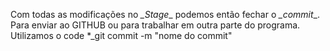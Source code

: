 Com todas as modificações no *_Stage*_ podemos então fechar o *_commit*_. Para enviar ao GITHUB ou para trabalhar em outra parte do programa.
Utilizamos o code *_git commit -m "nome do commit"

